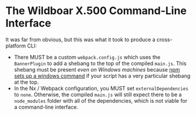# The Wildboar X.500 Command-Line Interface

It was far from obvious, but this was what it took to produce a cross-platform
CLI:

- There MUST be a custom `webpack.config.js` which uses the `BannerPlugin` to
  add a shebang to the top of the compiled `main.js`. This shebang must be
  present _even on Windows machines_ because
  [npm sets up a windows command](https://stackoverflow.com/a/10398567/6562635)
  if your script has a very particular shebang at the top.
- In the Nx / Webpack configuration, you MUST set `externalDependencies` to
  `none`. Otherwise, the compiled `main.js` will still expect there to be a
  `node_modules` folder with all of the dependencies, which is not viable for
  a command-line interface.